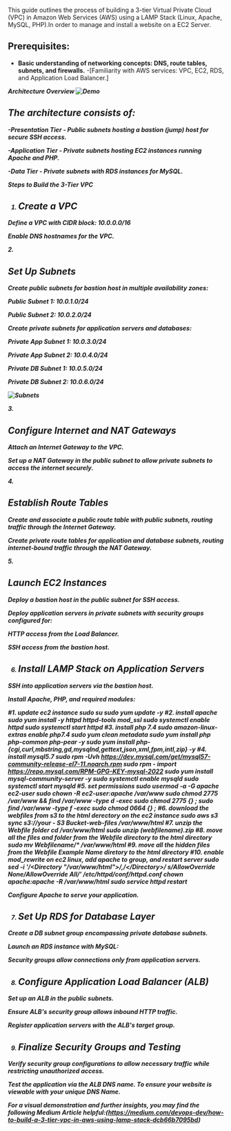 This guide outlines the process of building a 3-tier Virtual Private Cloud (VPC) in Amazon Web Services (AWS) using a LAMP Stack (Linux, Apache, MySQL, PHP).In order to manage and install a website on a EC2 Server. 

<h2> Prerequisites:</h2>

- <b>Basic understanding of networking concepts: DNS, route tables, subnets, and firewalls.</b>
-[Familiarity with AWS services: VPC, EC2, RDS, and Application Load Balancer.]<b><i>

Architecture Overview
![Demo](https://miro.medium.com/v2/resize:fit:1400/format:webp/1*5EtHb4fY-L2S7hsD9yuUzA.png)


<h2> The architecture consists of:</h2>

-<b>Presentation Tier - Public subnets hosting a bastion (jump) host for secure SSH access.</b>

-<b>Application Tier - Private subnets hosting EC2 instances running Apache and PHP.</b>

-<b>Data Tier - Private subnets with RDS instances for MySQL.</b>

Steps to Build the 3-Tier VPC

1. <h2>Create a VPC</h2>

Define a VPC with CIDR block: 10.0.0.0/16

Enable DNS hostnames for the VPC.

2.<h2> Set Up Subnets</h2>

Create public subnets for bastion host in multiple availability zones:

Public Subnet 1: 10.0.1.0/24

Public Subnet 2: 10.0.2.0/24

Create private subnets for application servers and databases:

Private App Subnet 1: 10.0.3.0/24

Private App Subnet 2: 10.0.4.0/24

Private DB Subnet 1: 10.0.5.0/24

Private DB Subnet 2: 10.0.6.0/24

![Subnets](https://miro.medium.com/v2/resize:fit:1400/format:webp/1*aZOiS32lrN2F53PSKB3oDg.png)

3.<h2> Configure Internet and NAT Gateways</h2>

Attach an Internet Gateway to the VPC.

Set up a NAT Gateway in the public subnet to allow private subnets to access the internet securely.

4.<h2> Establish Route Tables</h2>

Create and associate a public route table with public subnets, routing traffic through the Internet Gateway.

Create private route tables for application and database subnets, routing internet-bound traffic through the NAT Gateway.

5.<h2> Launch EC2 Instances</h2>

Deploy a bastion host in the public subnet for SSH access.

Deploy application servers in private subnets with security groups configured for:

HTTP access from the Load Balancer.

SSH access from the bastion host.

6. <h2>Install LAMP Stack on Application Servers</h2>

SSH into application servers via the bastion host.

Install Apache, PHP, and required modules:

#1. update ec2 instance
sudo su
sudo yum update -y
#2. install apache 
sudo yum install -y httpd httpd-tools mod_ssl
sudo systemctl enable httpd 
sudo systemctl start httpd
#3. install php 7.4
sudo amazon-linux-extras enable php7.4
sudo yum clean metadata
sudo yum install php php-common php-pear -y
sudo yum install php-{cgi,curl,mbstring,gd,mysqlnd,gettext,json,xml,fpm,intl,zip} -y
#4. install mysql5.7
sudo rpm -Uvh https://dev.mysql.com/get/mysql57-community-release-el7-11.noarch.rpm
sudo rpm - import https://repo.mysql.com/RPM-GPG-KEY-mysql-2022
sudo yum install mysql-community-server -y
sudo systemctl enable mysqld
sudo systemctl start mysqld
#5. set permissions
sudo usermod -a -G apache ec2-user
sudo chown -R ec2-user:apache /var/www
sudo chmod 2775 /var/www && find /var/www -type d -exec sudo chmod 2775 {} \;
sudo find /var/www -type f -exec sudo chmod 0664 {} \;
#6. download the webfiles from s3 to the html derectory on the ec2 instance
sudo aws s3 sync s3://your - S3 Bucket-web-files /var/www/html
#7. unzip the Webfile folder
cd /var/www/html
sudo unzip (webfilename).zip
#8. move all the files and folder from the Webfile directory to the html directory
sudo mv Webfilename/* /var/www/html
#9. move all the hidden files from the Webfile Example Name diretory to the html directory
#10. enable mod_rewrite on ec2 linux, add apache to group, and restart server
sudo sed -i '/<Directory "\/var\/www\/html">/,/<\/Directory>/ s/AllowOverride None/AllowOverride All/' /etc/httpd/conf/httpd.conf
chown apache:apache -R /var/www/html 
sudo service httpd restart

Configure Apache to serve your application.

7. <h2>Set Up RDS for Database Layer</h2>

Create a DB subnet group encompassing private database subnets.

Launch an RDS instance with MySQL:

Security groups allow connections only from application servers.

8. <h2>Configure Application Load Balancer (ALB)</h2>

Set up an ALB in the public subnets.

Ensure ALB's security group allows inbound HTTP traffic.

Register application servers with the ALB's target group.

9. <h2>Finalize Security Groups and Testing</h2>

Verify security group configurations to allow necessary traffic while restricting unauthorized access.

Test the application via the ALB DNS name. To ensure your website is viewable with your unique DNS Name.  


For a visual demonstration and further insights, you may find the following Medium Article helpful:(https://medium.com/devops-dev/how-to-build-a-3-tier-vpc-in-aws-using-lamp-stack-dcb66b7095bd)


